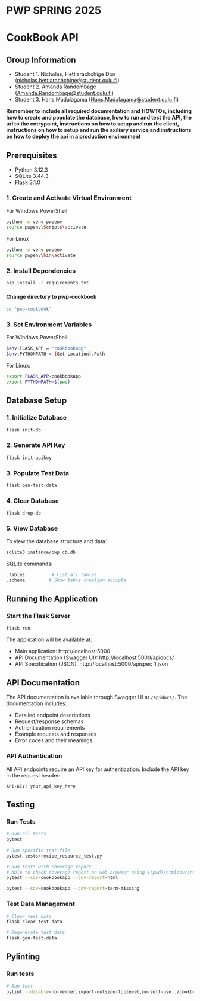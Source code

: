 # PWP SPRING 2025
# CookBook API

## Group Information
* Student 1. Nicholas, Hettiarachchige Don (nicholas.hettiarachchige@student.oulu.fi)
* Student 2. Amanda Randombage (Amanda.Randombage@student.oulu.fi)
* Student 3. Hans Madalagama (Hans.Madalagama@student.oulu.fi)

__Remember to include all required documentation and HOWTOs, including how to create and populate the database, how to run and test the API, the url to the entrypoint, instructions on how to setup and run the client, instructions on how to setup and run the axiliary service and instructions on how to deploy the api in a production environment__

## Prerequisites
- Python 3.12.3
- SQLite 3.44.3
- Flask 3.1.0


### 1. Create and Activate Virtual Environment
For Windows PowerShell
```bash
python -m venv pwpenv
source pwpenv\Scripts\activate
```
For Linux
```bash
python -m venv pwpenv
source pwpenv\bin\activate
```

### 2. Install Dependencies
```bash
pip install -r requirements.txt
```
#### Change directory to pwp-cookbook
```bash
cd "pwp-cookbook"
```

### 3. Set Environment Variables
For Windows PowerShell:
```bash
$env:FLASK_APP = "cookbookapp"
$env:PYTHONPATH = (Get-Location).Path
```
For Linux:
```bash
export FLASK_APP=cookbookapp
export PYTHONPATH=$(pwd)
```

## Database Setup

### 1. Initialize Database
```bash
flask init-db
```

### 2. Generate API Key
```bash
flask init-apikey
```

### 3. Populate Test Data
```bash
flask gen-test-data
```

### 4. Clear Database
```bash
flask drop-db
```

### 5. View Database
To view the database structure and data:
```bash
sqlite3 instance/pwp_cb.db
```

SQLite commands:
```bash
.tables          # List all tables
.schema         # Show table creation scripts
```

## Running the Application

### Start the Flask Server
```bash
flask run
```

The application will be available at:
- Main application: http://localhost:5000
- API Documentation (Swagger UI): http://localhost:5000/apidocs/
- API Specification (JSON): http://localhost:5000/apispec_1.json

## API Documentation

The API documentation is available through Swagger UI at `/apidocs/`. The documentation includes:
- Detailed endpoint descriptions
- Request/response schemas
- Authentication requirements
- Example requests and responses
- Error codes and their meanings

### API Authentication
All API endpoints require an API key for authentication. Include the API key in the request header:
```
API-KEY: your_api_key_here
```

## Testing

### Run Tests
```bash
# Run all tests
pytest

# Run specific test file
pytest tests/recipe_resource_test.py

# Run tests with coverage report
# Able to check coverage report on web browser using $(pwd)/htmlcov/index.html
pytest --cov=cookbookapp --cov-report=html

pytest --cov=cookbookapp --cov-report=term-missing
```

### Test Data Management
```bash
# Clear test data
flask clear-test-data

# Regenerate test data
flask gen-test-data
```

## Pylinting

### Run tests
```bash
# Run test
pylint --disable=no-member,import-outside-toplevel,no-self-use ./cookbookapp
```